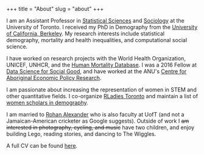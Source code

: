 +++
title = "About"
slug = "about"
+++

I am an Assistant Professor in [Statistical Sciences](http://www.utstat.utoronto.ca/) and [Sociology](http://sociology.utoronto.ca/) at the University of Toronto. I received my PhD in Demography from the [University of California, Berkeley](http://demog.berkeley.edu/). My research interests include statistical demography, mortality and health inequalities, and computational social science. 

I have worked on research projects with the World Health Organization, UNICEF, UNHCR, and the [Human Mortality Database](http://mortality.org/). I was a 2016 Fellow at [Data Science for Social Good](https://dssg.uchicago.edu/), and have worked at the ANU's [Centre for Aboriginal Economic Policy Research](http://caepr.anu.edu.au/).

I am passionate about increasing the representation of women in STEM and other quantitative fields. I co-organize [RLadies Toronto](https://www.meetup.com/rladies-toronto/) and maintain a list of [women scholars in demography](https://www.monicaalexander.com/women_scholars/).

I am married to [Rohan Alexander](https://rohanalexander.com/) who is also faculty at UofT (and not a Jamaican-American cricketer as Google suggests). Outside of work I ~~am interested in photography, cycling, and music~~ have two children, and enjoy building Lego, reading stories, and dancing to The Wiggles.

A full CV can be found [here](/pdf/cv.pdf).
